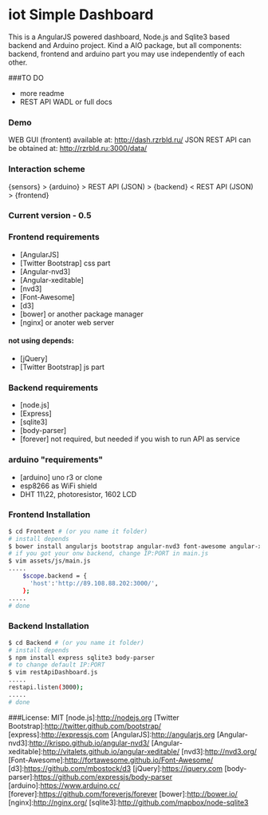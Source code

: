 # iot Simple Dashboard
This is a AngularJS powered dashboard, Node.js and Sqlite3 based backend and Arduino project. Kind a AIO package, but all components: backend, frontend and arduino part you may use independently of each other.

###TO DO
* more readme
* REST API WADL or full docs

### Demo
WEB GUI (frontent) available at: http://dash.rzrbld.ru/
JSON REST API can be obtained at: http://rzrbld.ru:3000/data/


### Interaction scheme
{sensors} > {arduino} > REST API (JSON) > {backend} < REST API (JSON) > {frontend}

### Current version - 0.5

### Frontend requirements
* [AngularJS]
* [Twitter Bootstrap] css part
* [Angular-nvd3]
* [Angular-xeditable]
* [nvd3]
* [Font-Awesome]
* [d3]
* [bower] or another package manager
* [nginx] or anoter web server
#### not using depends:
* [jQuery]
* [Twitter Bootstrap] js part

### Backend requirements
* [node.js]
* [Express]
* [sqlite3]
* [body-parser]
* [forever] not required, but needed if you wish to run API as service

### arduino "requirements"
* [arduino] uno r3 or clone
* esp8266 as WiFi shield 
* DHT 11\22, photoresistor, 1602 LCD 

### Frontend Installation

```sh
$ cd Frontent # (or you name it folder)
# install depends
$ bower install angularjs bootstrap angular-nvd3 font-awesome angular-xeditable
# if you got your onw backend, change IP:PORT in main.js
$ vim assets/js/main.js
.....
    $scope.backend = {
      'host':'http://89.108.88.202:3000/',
    };
.....
# done
```

### Backend Installation

```sh
$ cd Backend # (or you name it folder)
# install depends
$ npm install express sqlite3 body-parser
# to change default IP:PORT 
$ vim restApiDashboard.js
.....
restapi.listen(3000);
.....
# done
```

###License: MIT
[node.js]:http://nodejs.org
[Twitter Bootstrap]:http://twitter.github.com/bootstrap/
[express]:http://expressjs.com
[AngularJS]:http://angularjs.org
[Angular-nvd3]:http://krispo.github.io/angular-nvd3/
[Angular-xeditable]:http://vitalets.github.io/angular-xeditable/
[nvd3]:http://nvd3.org/
[Font-Awesome]:http://fortawesome.github.io/Font-Awesome/
[d3]:https://github.com/mbostock/d3
[jQuery]:https://jquery.com
[body-parser]:https://github.com/expressjs/body-parser
[arduino]:https://www.arduino.cc/
[forever]:https://github.com/foreverjs/forever
[bower]:http://bower.io/
[nginx]:http://nginx.org/
[sqlite3]:http://github.com/mapbox/node-sqlite3